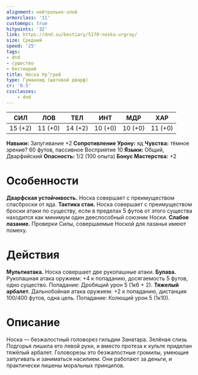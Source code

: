 ```yaml
---
alignment: нейтрально-злой
armorclass: '11'
customnpc: true
hitpoints: '32'
link: https://dnd.su/bestiary/5170-noska-urgray/
size: Средний
speed: '25'
tags:
- dnd
- существо
- бестиарий
title: Носка Ур’грей
type: Гуманоид (щитовой дварф)
cr: '0.5'
cssclasses:
    - dnd
---
```



| СИЛ | ЛОВ | ТЕЛ | ИНТ | МДР | ХАР |
|---|---|---|---|---|---|
| 15 (+2) | 11 (+0) | 14 (+2) | 10 (+0) | 10 (+0) | 11 (+0) |
**Навыки:** Запугивание +2
**Сопротивление Урону:** яд
**Чувства:** тёмное зрение? 60 футов, пассивное Восприятие 10
**Языки:** Общий, Дварфийский
**Опасность:** 1/2 (100 опыта)
**Бонус Мастерства:** +2


# Особенности
**Дварфская устойчивость.** Носка совершает с преимуществом спасброски от яда.
**Тактика стаи.** Носка совершает с преимуществом броски атаки по существу, если в пределах 5 футов от этого существа находится как минимум один дееспособный союзник Носки.
**Слабое лазание.** Проверки Силы, совершаемые Ноской для лазанья имеют помеху.


# Действия
**Мультиатака.** Носка совершает две рукопашные атаки.
**Булава.** Рукопашная атака оружием: +4 к попаданию, досягаемость 5 футов, одно существо. Попадание: Дробящий урон 5 (1к6 + 2).
**Тяжелый арбалет.** Дальнобойная атака оружием: +2 к попаданию, дистанция 100/400 футов, одна цель. Попадание: Колющий урон 5 (1к10).


# Описание
Носка — безжалостный головорез гильдии Занатара. Зелёная слизь Подгорья лишила его левой руки, и вместо протеза к культе приделан тяжёлый арбалет. Головорезы это безжалостные громилы, умеющие запугивать и заниматься насилием. Они работают за деньги, и практически лишены моральных принципов.